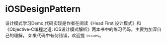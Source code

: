 # iOSDesignPattern 

设计模式学习Demo,代码实现是作者在阅读《Head First 设计模式》和《Objective-C编程之道: iOS设计模式解析》两本书中的练习代码。主要为加深自己的理解，
如果代码中有何错误，欢迎提 `issues`。
